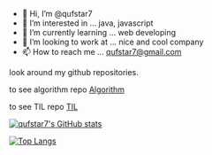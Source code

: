 - 👋 Hi, I’m @qufstar7
- 👀 I’m interested in ... java, javascript
- 🌱 I’m currently learning ... web developing
- 💞️ I’m looking to work at ... nice and cool company
- 📫 How to reach me ... qufstar7@gmail.com

look around my github repositories.

to see algorithm repo [Algorithm](https://github.com/qufstar7/Algorithm)

to see TIL repo [TIL](https://github.com/qufstar7/TIL)

[![qufstar7's GitHub stats](https://github-readme-stats.vercel.app/api?username=qufstar7&hode=issues&count_private=true&show_icons=true&theme=dracula)](https://github.com/qufstar7/github-readme-stats)

[![Top Langs](https://github-readme-stats.vercel.app/api/top-langs/?username=qufstar7&langs_count=8&theme=dracula)](https://github.com/qufstar7/github-readme-stats)
